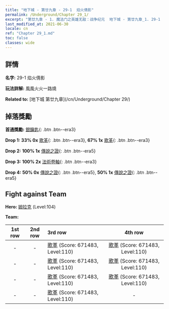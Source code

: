 ```yaml
---
title: "地下城 - 第廿九章 - 29-1  焰火倩影"
permalink: /Underground/Chapter 29_1/
excerpt: "第廿九章 - 1. 魔法门之英雄无敌：战争纪元  地下城 - 第廿九章_1. 29-1  焰火倩影"
last_modified_at: 2021-06-30
locale: cn
ref: "Chapter 29_1.md"
toc: false
classes: wide
---
```


## 詳情

 **名字:** 29-1  焰火倩影

 **玩法詳解:**       風風火火一路燒

 **Related to:** [地下城 第廿九章](/cn/Underground/Chapter 29/)

## 掉落獎勵

 **首通獎勵:** [銀鑰匙](/cn/Items/con_693/){: .btn .btn--era3}

 **Drop 1:** **33% 0x** [歌革](/cn/Items/unt_227/){: .btn .btn--era3}, **67% 1x** [歌革](/cn/Items/unt_227/){: .btn .btn--era3}

 **Drop 2:** **100% 1x** [傳說之證](/cn/Items/mat_102/){: .btn .btn--era5}

 **Drop 3:** **100% 2x** [法術卷軸](/cn/Items/con_694/){: .btn .btn--era3}

 **Drop 4:** **50% 0x** [傳說之證](/cn/Items/mat_102/){: .btn .btn--era5}, **50% 1x** [傳說之證](/cn/Items/mat_102/){: .btn .btn--era5}


## Fight against Team
 **Hero:** [姆拉克](/cn/heroes/Mullich/) (Level:104)

 **Team:**


  | 1st row | 2nd row | 3rd row | 4th row |
  |:----:|:----:|:----|:----:|
  | - | - | [歌革](/cn/units/Gog/) (Score: 671483, Level:110)  | [歌革](/cn/units/Gog/) (Score: 671483, Level:110)  |
  | - | - | [歌革](/cn/units/Gog/) (Score: 671483, Level:110)  | [歌革](/cn/units/Gog/) (Score: 671483, Level:110)  |
  | - | - | [歌革](/cn/units/Gog/) (Score: 671483, Level:110)  | [歌革](/cn/units/Gog/) (Score: 671483, Level:110)  |
  | - | - | [歌革](/cn/units/Gog/) (Score: 671483, Level:110)  | - |


